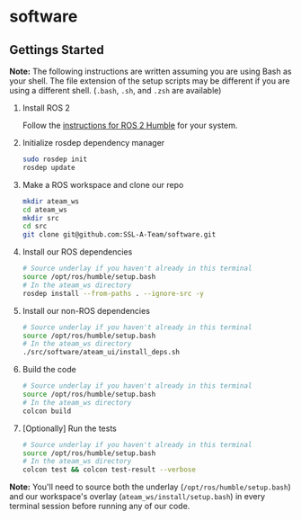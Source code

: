# software

## Gettings Started

**Note:** The following instructions are written assuming you are using Bash as your shell. The file extension of the setup scripts may be different if you are using a different shell. (`.bash`, `.sh`, and `.zsh` are available)

1. Install ROS 2

   Follow the [instructions for ROS 2 Humble](http://docs.ros.org/en/humble/Installation.html) for your system.

1. Initialize rosdep dependency manager

   ```bash
   sudo rosdep init
   rosdep update
   ```

1. Make a ROS workspace and clone our repo

   ```bash
   mkdir ateam_ws
   cd ateam_ws
   mkdir src
   cd src
   git clone git@github.com:SSL-A-Team/software.git
   ```

1. Install our ROS dependencies

   ```bash
   # Source underlay if you haven't already in this terminal
   source /opt/ros/humble/setup.bash
   # In the ateam_ws directory
   rosdep install --from-paths . --ignore-src -y
   ```

1. Install our non-ROS dependencies

   ```bash
   # Source underlay if you haven't already in this terminal
   source /opt/ros/humble/setup.bash
   # In the ateam_ws directory
   ./src/software/ateam_ui/install_deps.sh
   ```

1. Build the code

   ```bash
   # Source underlay if you haven't already in this terminal
   source /opt/ros/humble/setup.bash
   # In the ateam_ws directory
   colcon build
   ```

1. [Optionally] Run the tests

   ```bash
   # Source underlay if you haven't already in this terminal
   source /opt/ros/humble/setup.bash
   # In the ateam_ws directory
   colcon test && colcon test-result --verbose
   ```

**Note:** You'll need to source both the underlay (`/opt/ros/humble/setup.bash`) and our workspace's overlay (`ateam_ws/install/setup.bash`) in every terminal session before running any of our code.
